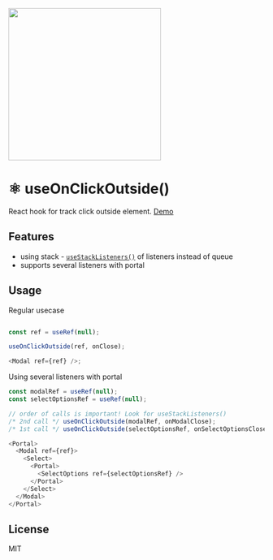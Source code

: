 [<img src="https://raw.githubusercontent.com/faustienf/use-on-click-outside/main/public/layers.png" width="300">](https://faustienf.github.io/use-on-click-outside/?path=/story/example-layer--regular)
# ⚛️ useOnClickOutside()

React hook for track click outside element. [Demo](https://faustienf.github.io/use-on-click-outside/?path=/story/example-layer--regular)

## Features
- using stack - [`useStackListeners()`](https://github.com/faustienf/use-on-click-outside/blob/main/src/use-stack-listeners.ts) of listeners instead of queue
- supports several listeners with portal

## Usage

Regular usecase
```js

const ref = useRef(null);

useOnClickOutside(ref, onClose);

<Modal ref={ref} />;
```

Using several listeners with portal
```js
const modalRef = useRef(null);
const selectOptionsRef = useRef(null);

// order of calls is important! Look for useStackListeners()
/* 2nd call */ useOnClickOutside(modalRef, onModalClose);
/* 1st call */ useOnClickOutside(selectOptionsRef, onSelectOptionsClose);

<Portal>
  <Modal ref={ref}>
    <Select>
      <Portal>
        <SelectOptions ref={selectOptionsRef} />
      </Portal>
    </Select>
  </Modal>
</Portal>
```

## License
MIT
